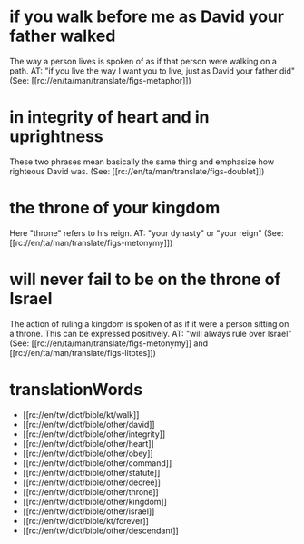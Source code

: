 # if you walk before me as David your father walked

The way a person lives is spoken of as if that person were walking on a path. AT: "if you live the way I want you to live, just as David your father did" (See: [[rc://en/ta/man/translate/figs-metaphor]])

# in integrity of heart and in uprightness

These two phrases mean basically the same thing and emphasize how righteous David was. (See: [[rc://en/ta/man/translate/figs-doublet]])

# the throne of your kingdom

Here "throne" refers to his reign. AT: "your dynasty" or "your reign" (See: [[rc://en/ta/man/translate/figs-metonymy]])

# will never fail to be on the throne of Israel

The action of ruling a kingdom is spoken of as if it were a person sitting on a throne. This can be expressed positively. AT: "will always rule over Israel" (See: [[rc://en/ta/man/translate/figs-metonymy]] and [[rc://en/ta/man/translate/figs-litotes]])

# translationWords

* [[rc://en/tw/dict/bible/kt/walk]]
* [[rc://en/tw/dict/bible/other/david]]
* [[rc://en/tw/dict/bible/other/integrity]]
* [[rc://en/tw/dict/bible/other/heart]]
* [[rc://en/tw/dict/bible/other/obey]]
* [[rc://en/tw/dict/bible/other/command]]
* [[rc://en/tw/dict/bible/other/statute]]
* [[rc://en/tw/dict/bible/other/decree]]
* [[rc://en/tw/dict/bible/other/throne]]
* [[rc://en/tw/dict/bible/other/kingdom]]
* [[rc://en/tw/dict/bible/other/israel]]
* [[rc://en/tw/dict/bible/kt/forever]]
* [[rc://en/tw/dict/bible/other/descendant]]